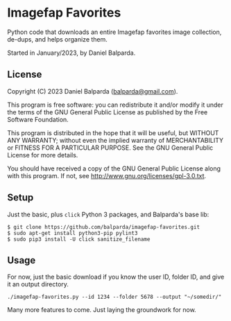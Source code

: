 # Imagefap Favorites

Python code that downloads an entire Imagefap favorites image collection,
de-dups, and helps organize them.

Started in January/2023, by Daniel Balparda.

## License

Copyright (C) 2023 Daniel Balparda (balparda@gmail.com).

This program is free software: you can redistribute it and/or modify
it under the terms of the GNU General Public License as published by
the Free Software Foundation.

This program is distributed in the hope that it will be useful,
but WITHOUT ANY WARRANTY; without even the implied warranty of
MERCHANTABILITY or FITNESS FOR A PARTICULAR PURPOSE. See the
GNU General Public License for more details.

You should have received a copy of the GNU General Public License
along with this program. If not, see http://www.gnu.org/licenses/gpl-3.0.txt.

## Setup

Just the basic, plus `click` Python 3 packages, and Balparda's base lib:

```
$ git clone https://github.com/balparda/imagefap-favorites.git
$ sudo apt-get install python3-pip pylint3
$ sudo pip3 install -U click sanitize_filename
```

## Usage

For now, just the basic download if you know the user ID, folder ID, and
give it an output directory.

```
./imagefap-favorites.py --id 1234 --folder 5678 --output "~/somedir/"
```

Many more features to come. Just laying the groundwork for now.
